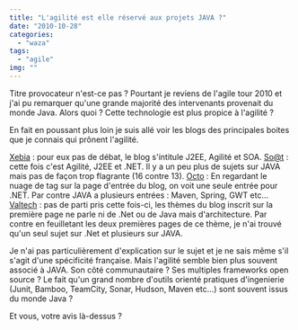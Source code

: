 ```yaml
---
title: "L'agilité est elle réservé aux projets JAVA ?"
date: "2010-10-28"
categories: 
  - "waza"
tags: 
  - "agile"
img: ""
---
```


Titre provocateur n'est-ce pas ? Pourtant je reviens de l'agile tour 2010 et j'ai pu remarquer qu'une grande majorité des intervenants provenait du monde Java. Alors quoi ? Cette technologie est plus propice à l'agilité ?

En fait en poussant plus loin je suis allé voir les blogs des principales boites que je connais qui prônent l'agilité.

[Xebia](http://blog.xebia.fr/) : pour eux pas de débat, le blog s'intitule J2EE, Agilité et SOA. [So@t](http://blog.soat.fr/) : cette fois c'est Agilité, J2EE et .NET. Il y a un peu plus de sujets sur JAVA mais pas de façon trop flagrante (16 contre 13). [Octo](http://blog.octo.com/) : En regardant le nuage de tag sur la page d'entrée du blog, on voit une seule entrée pour .NET. Par contre JAVA a plusieurs entrées : Maven, Spring, GWT etc... [Valtech](http://blog.valtech.fr/wordpress/) : pas de parti pris cette fois-ci, les thèmes du blog inscrit sur la première page ne parle ni de .Net ou de Java mais d'architecture. Par contre en feuilletant les deux premières pages de ce thème, je n'ai trouvé qu'un seul sujet sur .Net et plusieurs sur JAVA.

Je n'ai pas particulièrement d'explication sur le sujet et je ne sais même s'il s'agit d'une spécificité française. Mais l'agilité semble bien plus souvent associé à JAVA. Son côté communautaire ? Ses multiples frameworks open source ? Le fait qu'un grand nombre d'outils orienté pratiques d'ingenierie (Junit, Bamboo, TeamCity, Sonar, Hudson, Maven etc...) sont souvent issus du monde Java ?

Et vous, votre avis là-dessus ?
